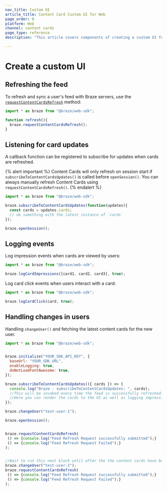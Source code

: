 ```yaml
---
nav_title: Custom UI
article_title: Content Card Custom UI for Web
page_order: 0
platform: Web
channel: content cards
page_type: reference
description: "This article covers components of creating a custom UI for your web application."

---
```


# Create a custom UI

## Refreshing the feed

To refresh and sync a user's feed with Braze servers, use the [`requestContentCardsRefresh`](https://js.appboycdn.com/web-sdk/latest/doc/modules/braze.html#requestcontentcardsrefresh) method:

```javascript
import * as braze from "@braze/web-sdk";

function refresh(){
  braze.requestContentCardsRefresh();    
}
```
## Listening for card updates

A callback function can be registered to subscribe for updates when cards are refreshed. 

{% alert important %}
Content Cards will only refresh on session start if `subscribeToContentCardsUpdates()` is called before `openSession()`. You can always manually refresh Content Cards using `requestContentCardsRefresh()`.
{% endalert %}

```javascript
import * as braze from "@braze/web-sdk";

braze.subscribeToContentCardsUpdates(function(updates){
  const cards = updates.cards;
  // do something with the latest instance of `cards`
});

braze.openSession();
```

## Logging events

Log impression events when cards are viewed by users:

```javascript
import * as braze from "@braze/web-sdk";

braze.logCardImpressions([card1, card2, card3], true);
```

Log card click events when users interact with a card:

```javascript
import * as braze from "@braze/web-sdk";

braze.logCardClick(card, true);
```

## Handling changes in users

Handling `changeUser()` and fetching the latest content cards for the new user.

```javascript
import * as braze from "@braze/web-sdk";


braze.initialize("YOUR_SDK_API_KEY", {
  baseUrl: "YOUR_SDK_URL",
  enableLogging: true,
  doNotLoadFontAwesome: true,
});

braze.subscribeToContentCardsUpdates(({ cards }) => {
  console.log("Braze - subscribeToContentCardsUpdates: ", cards);
  //This will be invoked every time the feed is successfully refreshed following a requestContentCardsRefresh request
  //Here you can render the cards to the UI as well as logging impressions.
});

braze.changeUser("test-user-1");

braze.openSession();


braze.requestContentCardsRefresh(
 () => {console.log("Feed Refresh Request successfully submitted");}
 () => {console.log("Feed Refresh Request Failed");}
);


//Wait to run this next block until after the the content cards have been logged to the console following the above content card refresh
braze.changeUser("test-user-2");
braze.requestContentCardsRefresh(
 () => {console.log("Feed Refresh Request successfully submitted");}
 () => {console.log("Feed Refresh Request Failed");}
);
```
